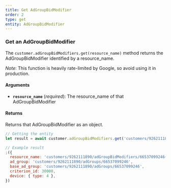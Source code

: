 ```yaml
---
title: Get AdGroupBidModifier
order: 2
type: get
entity: AdGroupBidModifier
---
```


### Get an AdGroupBidModifier

The `customer.adGroupBidModifiers.get(resource_name)` method returns the AdGroupBidModifier identified by a resource_name.

_Note_: This function is heavily rate-limited by Google, so avoid using it in production.

#### Arguments

- **`resource_name`** (_required_): The resource_name of that AdGroupBidModifier

#### Returns

Returns that AdGroupBidModifier as an object.

```javascript
// Getting the entity
let result = await customer.adGroupBidModifiers.get('customers/9262111890/adGroupBidModifiers/66537099246~30000')
```

```javascript
// Example result
;({
  resource_name: 'customers/9262111890/adGroupBidModifiers/66537099246~30000',
  ad_group: 'customers/9262111890/adGroups/66537099246',
  base_ad_group: 'customers/9262111890/adGroups/66537099246',
  criterion_id: 30000,
  device: { type: 4 },
})
```
